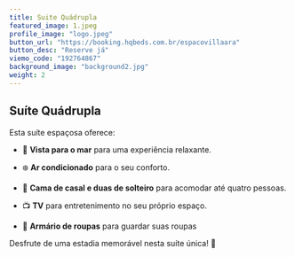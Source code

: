 ```yaml
---
title: Suite Quádrupla
featured_image: 1.jpeg
profile_image: "logo.jpeg"
button_url: "https://booking.hqbeds.com.br/espacovillaara"
button_desc: "Reserve já"
viemo_code: "192764867"
background_image: "background2.jpg"
weight: 2
---
```


## Suíte Quádrupla

Esta suíte espaçosa oferece:

- 🌅 **Vista para o mar** para uma experiência relaxante.

- ❄️ **Ar condicionado** para o seu conforto.

- 🛌 **Cama de casal e duas de solteiro** para acomodar até quatro pessoas.

- 📺 **TV** para entretenimento no seu próprio espaço.

- 🧥 **Armário de roupas** para guardar suas roupas

Desfrute de uma estadia memorável nesta suíte única! 🌟